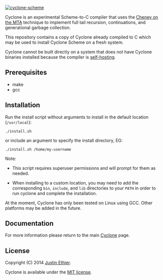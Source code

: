 [<img src="https://raw.githubusercontent.com/justinethier/cyclone/master/docs/images/cyclone-logo-03-header.png" alt="cyclone-scheme">](http://github.com/justinethier/cyclone)

Cyclone is an experimental Scheme-to-C compiler that uses the [Cheney on the MTA](http://www.pipeline.com/~hbaker1/CheneyMTA.html) technique to implement full tail recursion, continuations, and generational garbage collection.

This repository contains a copy of Cyclone already compiled to C which may be used to install Cyclone Scheme on a fresh system.

Cyclone cannot be built directly on a system that does not have Cyclone binaries installed because the compiler is [self-hosting](https://en.wikipedia.org/wiki/Self-hosting).

Prerequisites
-------------

- make
- gcc

Installation
------------

Run the install script without arguments to install in the default location (`/usr/local`):

    ./install.sh  

 or include an argument to specify the install directory, EG:

    ./install.sh /home/my-username

Note:

- This script requires superuser permissions and will prompt for them as needed.

- When installing to a custom location, you may need to add the corresponding `bin`, `include`, and `lib` directories to your `PATH` in order to run cyclone and complete the installation.

At the moment, Cyclone has only been tested on Linux using GCC. Other platforms may be added in the future.

Documentation
-------------
For more information please return to the main [Cyclone](https://github.com/justinethier/cyclone) page.

License
-------
Copyright (C) 2014 [Justin Ethier](http://github.com/justinethier).

Cyclone is available under the [MIT license](http://www.opensource.org/licenses/mit-license.php).
